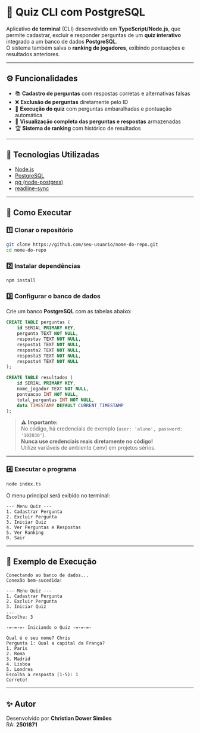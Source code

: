 # 🧠 Quiz CLI com PostgreSQL

Aplicativo **de terminal** (CLI) desenvolvido em **TypeScript/Node.js**, que permite cadastrar, excluir e responder perguntas de um **quiz interativo** integrado a um banco de dados **PostgreSQL**.  
O sistema também salva o **ranking de jogadores**, exibindo pontuações e resultados anteriores.

---

## ⚙️ Funcionalidades

- 📚 **Cadastro de perguntas** com respostas corretas e alternativas falsas  
- ❌ **Exclusão de perguntas** diretamente pelo ID  
- 🧩 **Execução do quiz** com perguntas embaralhadas e pontuação automática  
- 🧾 **Visualização completa das perguntas e respostas** armazenadas  
- 🏆 **Sistema de ranking** com histórico de resultados  

---

## 🧰 Tecnologias Utilizadas

- [Node.js](https://nodejs.org/)
- [PostgreSQL](https://www.postgresql.org/)
- [pg (node-postgres)](https://www.npmjs.com/package/pg)
- [readline-sync](https://www.npmjs.com/package/readline-sync)

---

## 🚀 Como Executar

### 1️⃣ Clonar o repositório
```bash
git clone https://github.com/seu-usuario/nome-do-repo.git
cd nome-do-repo
```

### 2️⃣ Instalar dependências
```bash
npm install
```

### 3️⃣ Configurar o banco de dados
Crie um banco **PostgreSQL** com as tabelas abaixo:

```sql
CREATE TABLE perguntas (
    id SERIAL PRIMARY KEY,
    pergunta TEXT NOT NULL,
    respostav TEXT NOT NULL,
    resposta1 TEXT NOT NULL,
    resposta2 TEXT NOT NULL,
    resposta3 TEXT NOT NULL,
    resposta4 TEXT NOT NULL
);

CREATE TABLE resultados (
    id SERIAL PRIMARY KEY,
    nome_jogador TEXT NOT NULL,
    pontuacao INT NOT NULL,
    total_perguntas INT NOT NULL,
    data TIMESTAMP DEFAULT CURRENT_TIMESTAMP
);
```

> ⚠️ **Importante:**  
> No código, há credenciais de exemplo (`user: 'aluno', password: '102030'`).  
> **Nunca use credenciais reais diretamente no código!**  
> Utilize variáveis de ambiente (.env) em projetos sérios.

---

### 4️⃣ Executar o programa
```bash
node index.ts
```

O menu principal será exibido no terminal:

```
--- Menu Quiz ---
1. Cadastrar Pergunta
2. Excluir Pergunta
3. Iniciar Quiz
4. Ver Perguntas e Respostas
5. Ver Ranking
0. Sair
```

---

## 🧮 Exemplo de Execução

```
Conectando ao banco de dados...
Conexão bem-sucedida!

--- Menu Quiz ---
1. Cadastrar Pergunta
2. Excluir Pergunta
3. Iniciar Quiz
...
Escolha: 3

-=-=-=- Iniciando o Quiz -=-=-=-

Qual é o seu nome? Chris
Pergunta 1: Qual a capital da França?
1. Paris
2. Roma
3. Madrid
4. Lisboa
5. Londres
Escolha a resposta (1-5): 1
Correto!
```

---

## ✨ Autor

Desenvolvido por **Christian Dower Simões**  
RA: **2501871**

